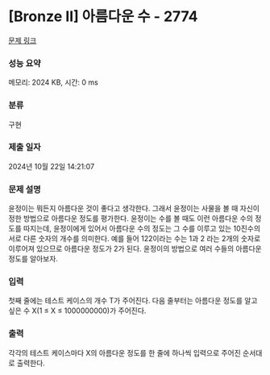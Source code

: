 # [Bronze II] 아름다운 수 - 2774 

[문제 링크](https://www.acmicpc.net/problem/2774) 

### 성능 요약

메모리: 2024 KB, 시간: 0 ms

### 분류

구현

### 제출 일자

2024년 10월 22일 14:21:07

### 문제 설명

<p>윤정이는 뭐든지 아름다운 것이 좋다고 생각한다. 그래서 윤정이는 사물을 볼 때 자신이 정한 방법으로 아름다운 정도를 평가한다. 윤정이는 수를 볼 때도 이런 아름다운 수의 정도를 따지는데, 윤정이에게 있어서 아름다운 수의 정도는 그 수를 이루고 있는 10진수의 서로 다른 숫자의 개수를 의미한다.  예를 들어 122이라는 수는 1과 2 라는 2개의 숫자로 이루어져 있으므로 아름다운 정도가 2가 된다. 윤정이의 방법으로 여러 수들의 아름다운 정도를 알아보자.</p>

### 입력 

 <p>첫째 줄에는 테스트 케이스의 개수 T가 주어진다. 다음 줄부터는 아름다운 정도를 알고 싶은 수 X(1 ≤ X ≤ 1000000000)가 주어진다.</p>

### 출력 

 <p>각각의 테스트 케이스마다 X의 아름다운 정도를 한 줄에 하나씩 입력으로 주어진 순서대로 출력한다.</p>


